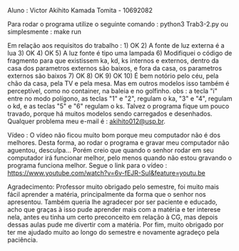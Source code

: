 Aluno : Victor Akihito Kamada Tomita - 10692082

Para rodar o programa utilize o seguinte comando :
        python3 Trab3-2.py
    ou simplesmente :
        make run


Em relação aos requisitos do trabalho :
    1) OK
    2) A fonte de luz externa é a lua
    3) OK
    4) OK
    5) A luz fonte é tipo uma lampada
    6) Modifiquei o código de fragmento para que existissem ka, kd, ks internos e externos, dentro da casa dos parametros externos são baixos, e fora da casa, os parametros externos são baixos
    7) OK
    8) OK
    9) OK
    10) É bem notório pelo céu, pela chão da casa, pela TV e pela mesa. Mas em outros modelos isso também é perceptível, como no container, na baleia e no golfinho.
obs : a tecla "i" entre no modo polígono, as teclas "1" e "2", regulam o ka, "3" e "4", regulam o kd, e as teclas "5" e "6" regulam o ks. Talvez o programa fique um pouco travado, porque há muitos modelos sendo carregados e desenhados. Qualquer problema meu e-mail é : akihito012@usp.br.


Vídeo :
    O vídeo não ficou muito bom porque meu computador não é dos melhores. Desta forma, ao rodar o programa e gravar meu computador não aguentou, desculpa... Porém creio que quando o senhor rodar em seu computador irá funcionar melhor, pelo menos quando não estou gravando o programa funciona melhor. 
    Segue o link para o vídeo :
    https://www.youtube.com/watch?v=6v-fEJR-SuI&feature=youtu.be




Agradecimento:
    Professor muito obrigado pelo semestre, foi muito mais fácil aprender a matéria, principalmente da forma que o senhor nos apresentou. Também queria lhe agradecer por ser paciente e educado, acho que graças à isso pude aprender mais com a matéria e ter interese nela, antes eu tinha um certo preconceito em relação à CG, mas depois dessas aulas pude me divertir com a matéria. Por fim, muito obrigado por ter me ajudado muito ao longo do semestre e novamente agradeço pela paciência.
